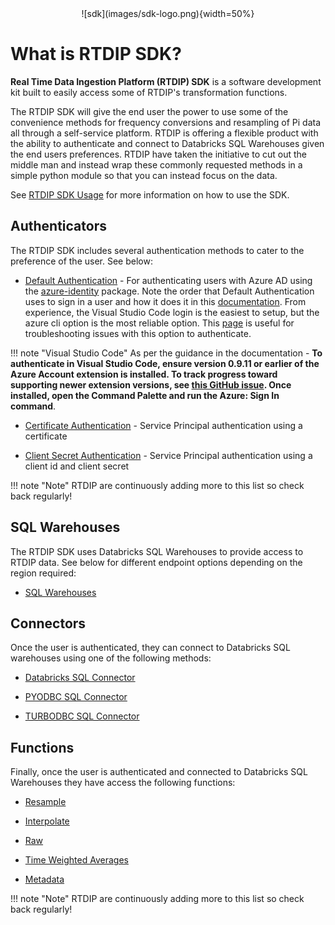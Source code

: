 <center>![sdk](images/sdk-logo.png){width=50%}</center>

# What is RTDIP SDK?

​​**Real Time Data Ingestion Platform (RTDIP) SDK** is a software development kit built to easily access some of RTDIP's transformation functions.

The RTDIP SDK will give the end user the power to use some of the convenience methods for frequency conversions and resampling of Pi data all through a self-service platform. RTDIP is offering a flexible product with the ability to authenticate and connect to Databricks SQL Warehouses given the end users preferences. RTDIP have taken the initiative to cut out the middle man and instead wrap these commonly requested methods in a simple python module so that you can instead focus on the data. 

See [RTDIP SDK Usage](rtdip-sdk-usage.md) for more information on how to use the SDK.


## Authenticators

The RTDIP SDK includes several authentication methods to cater to the preference of the user. See below:

* [Default Authentication](code-reference/query/authenticate.md) - For authenticating users with Azure AD using the [azure-identity](https://docs.microsoft.com/en-us/python/api/azure-identity/azure.identity.defaultazurecredential?view=azure-python) package. Note the order that Default Authentication uses to sign in a user and how it does it in this [documentation](https://azuresdkdocs.blob.core.windows.net/$web/python/azure-identity/1.10.0b1/index.html). From experience, the Visual Studio Code login is the easiest to setup, but the azure cli option is the most reliable option. This [page](https://github.com/Azure/azure-sdk-for-python/blob/main/sdk/identity/azure-identity/TROUBLESHOOTING.md#troubleshooting-default-azure-credential-authentication-issues) is useful for troubleshooting issues with this option to authenticate.

!!! note "Visual Studio Code"
    As per the guidance in the documentation - **To authenticate in Visual Studio Code, ensure version 0.9.11 or earlier of the Azure Account extension is installed. To track progress toward supporting newer extension versions, see [this GitHub issue](https://github.com/Azure/azure-sdk-for-net/issues/27263). Once installed, open the Command Palette and run the Azure: Sign In command**.


* [Certificate Authentication](code-reference/query/authenticate.md) - Service Principal authentication using a certificate

* [Client Secret Authentication](code-reference/query/authenticate.md) - Service Principal authentication using a client id and client secret

!!! note "Note"
    </b>RTDIP are continuously adding more to this list so check back regularly!<br />

## SQL Warehouses

The RTDIP SDK uses Databricks SQL Warehouses to provide access to RTDIP data. See below for different endpoint options depending on the region required:

* [SQL Warehouses](sqlwarehouses/sql-warehouses.md)

## Connectors

Once the user is authenticated, they can connect to Databricks SQL warehouses using one of the following methods:

* [Databricks SQL Connector](code-reference/query/db-sql-connector.md) 

* [PYODBC SQL Connector](code-reference/query/pyodbc-sql-connector.md)

* [TURBODBC SQL Connector](code-reference/query/turbodbc-sql-connector.md) 

## Functions

Finally, once the user is authenticated and connected to Databricks SQL Warehouses they have access the following functions:

* [Resample](code-reference/query/resample.md) 

* [Interpolate](code-reference/query/interpolate.md)

* [Raw](code-reference/query/raw.md)

* [Time Weighted Averages](code-reference/query/time-weighted-average.md)

* [Metadata](code-reference/query/metadata.md)

!!! note "Note"
    </b>RTDIP are continuously adding more to this list so check back regularly!<br />
